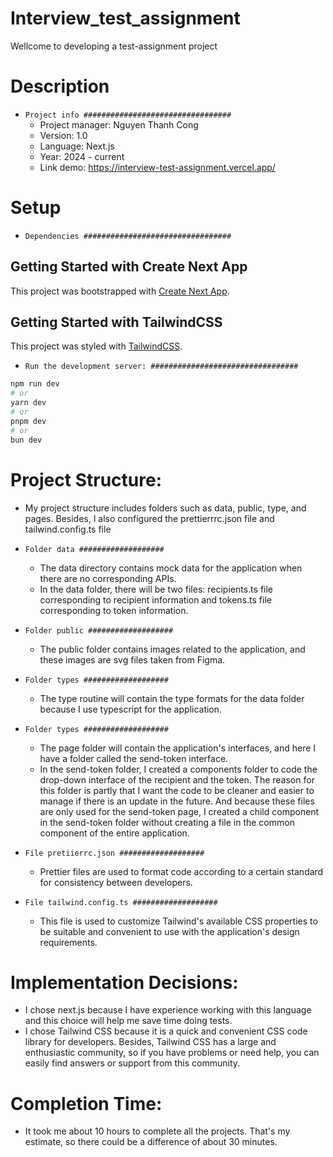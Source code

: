 # Interview_test_assignment

Wellcome to developing a test-assignment project

# Description

- `Project info #################################`
  - Project manager: Nguyen Thanh Cong
  - Version: 1.0
  - Language: Next.js
  - Year: 2024 - current
  - Link demo: https://interview-test-assignment.vercel.app/

# Setup

- `Dependencies #################################`

## Getting Started with Create Next App

This project was bootstrapped with
[Create Next App](https://nextjs.org/docs/pages/api-reference/create-next-app).

## Getting Started with TailwindCSS

This project was styled with
[TailwindCSS](https://tailwindcss.com/docs/guides/nextjs).

- `Run the development server: #################################`

```bash
npm run dev
# or
yarn dev
# or
pnpm dev
# or
bun dev

```

# Project Structure:

- My project structure includes folders such as data, public, type, and pages. Besides, I also configured the prettierrrc.json file and tailwind.config.ts file

- `Folder data ###################`

  - The data directory contains mock data for the application when there are no corresponding APIs.
  - In the data folder, there will be two files: recipients.ts file corresponding to recipient information and tokens.ts file corresponding to token information.

- `Folder public ###################`

  - The public folder contains images related to the application, and these images are svg files taken from Figma.

- `Folder types ###################`

  - The type routine will contain the type formats for the data folder because I use typescript for the application.

- `Folder types ###################`

  - The page folder will contain the application's interfaces, and here I have a folder called the send-token interface.
  - In the send-token folder, I created a components folder to code the drop-down interface of the recipient and the token. The reason for this folder is partly that I want the code to be cleaner and easier to manage if there is an update in the future. And because these files are only used for the send-token page, I created a child component in the send-token folder without creating a file in the common component of the entire application.

- `File pretiierrc.json ###################`

  - Prettier files are used to format code according to a certain standard for consistency between developers.

- `File tailwind.config.ts ###################`

  - This file is used to customize Tailwind's available CSS properties to be suitable and convenient to use with the application's design requirements.

# Implementation Decisions:
  - I chose next.js because I have experience working with this language and this choice will help me save time doing tests.
  - I chose Tailwind CSS because it is a quick and convenient CSS code library for developers. Besides, Tailwind CSS has a large and enthusiastic community, so if you have problems or need help, you can easily find answers or support from this community.

# Completion Time:
 - It took me about 10 hours to complete all the projects. That's my estimate, so there could be a difference of about 30 minutes.
